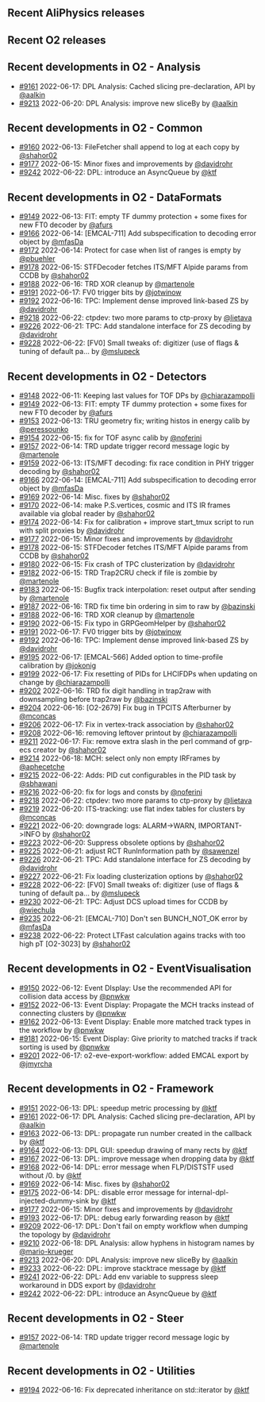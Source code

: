 ## Recent AliPhysics releases
## Recent O2 releases
## Recent developments in O2 - Analysis
- [\#9161](https://github.com/AliceO2Group/AliceO2/pull/9161) 2022-06-17: DPL Analysis: Cached slicing pre-declaration, API by [@aalkin](https://github.com/aalkin)
- [\#9213](https://github.com/AliceO2Group/AliceO2/pull/9213) 2022-06-20: DPL Analysis: improve new sliceBy by [@aalkin](https://github.com/aalkin)
## Recent developments in O2 - Common
- [\#9160](https://github.com/AliceO2Group/AliceO2/pull/9160) 2022-06-13: FileFetcher shall append to log at each copy by [@shahor02](https://github.com/shahor02)
- [\#9177](https://github.com/AliceO2Group/AliceO2/pull/9177) 2022-06-15: Minor fixes and improvements by [@davidrohr](https://github.com/davidrohr)
- [\#9242](https://github.com/AliceO2Group/AliceO2/pull/9242) 2022-06-22: DPL: introduce an AsyncQueue by [@ktf](https://github.com/ktf)
## Recent developments in O2 - DataFormats
- [\#9149](https://github.com/AliceO2Group/AliceO2/pull/9149) 2022-06-13: FIT: empty TF dummy protection + some fixes for new FT0 decoder by [@afurs](https://github.com/afurs)
- [\#9166](https://github.com/AliceO2Group/AliceO2/pull/9166) 2022-06-14: [EMCAL-711] Add subspecification to decoding error object by [@mfasDa](https://github.com/mfasDa)
- [\#9172](https://github.com/AliceO2Group/AliceO2/pull/9172) 2022-06-14: Protect for case when list of ranges is empty by [@pbuehler](https://github.com/pbuehler)
- [\#9178](https://github.com/AliceO2Group/AliceO2/pull/9178) 2022-06-15: STFDecoder fetches ITS/MFT Alpide params from CCDB by [@shahor02](https://github.com/shahor02)
- [\#9188](https://github.com/AliceO2Group/AliceO2/pull/9188) 2022-06-16: TRD XOR cleanup by [@martenole](https://github.com/martenole)
- [\#9191](https://github.com/AliceO2Group/AliceO2/pull/9191) 2022-06-17: FV0 trigger bits  by [@jotwinow](https://github.com/jotwinow)
- [\#9192](https://github.com/AliceO2Group/AliceO2/pull/9192) 2022-06-16: TPC: Implement dense improved link-based ZS by [@davidrohr](https://github.com/davidrohr)
- [\#9218](https://github.com/AliceO2Group/AliceO2/pull/9218) 2022-06-22: ctpdev: two more params to ctp-proxy by [@lietava](https://github.com/lietava)
- [\#9226](https://github.com/AliceO2Group/AliceO2/pull/9226) 2022-06-21: TPC: Add standalone interface for ZS decoding by [@davidrohr](https://github.com/davidrohr)
- [\#9228](https://github.com/AliceO2Group/AliceO2/pull/9228) 2022-06-22: [FV0] Small tweaks of: digitizer (use of flags & tuning of default pa… by [@mslupeck](https://github.com/mslupeck)
## Recent developments in O2 - Detectors
- [\#9148](https://github.com/AliceO2Group/AliceO2/pull/9148) 2022-06-11: Keeping last values for TOF DPs by [@chiarazampolli](https://github.com/chiarazampolli)
- [\#9149](https://github.com/AliceO2Group/AliceO2/pull/9149) 2022-06-13: FIT: empty TF dummy protection + some fixes for new FT0 decoder by [@afurs](https://github.com/afurs)
- [\#9153](https://github.com/AliceO2Group/AliceO2/pull/9153) 2022-06-13: TRU geometry fix; writing histos in energy calib by [@peressounko](https://github.com/peressounko)
- [\#9154](https://github.com/AliceO2Group/AliceO2/pull/9154) 2022-06-15: fix for TOF async calib by [@noferini](https://github.com/noferini)
- [\#9157](https://github.com/AliceO2Group/AliceO2/pull/9157) 2022-06-14: TRD update trigger record message logic by [@martenole](https://github.com/martenole)
- [\#9159](https://github.com/AliceO2Group/AliceO2/pull/9159) 2022-06-13: ITS/MFT decoding: fix race condition in PHY trigger decoding by [@shahor02](https://github.com/shahor02)
- [\#9166](https://github.com/AliceO2Group/AliceO2/pull/9166) 2022-06-14: [EMCAL-711] Add subspecification to decoding error object by [@mfasDa](https://github.com/mfasDa)
- [\#9169](https://github.com/AliceO2Group/AliceO2/pull/9169) 2022-06-14: Misc. fixes by [@shahor02](https://github.com/shahor02)
- [\#9170](https://github.com/AliceO2Group/AliceO2/pull/9170) 2022-06-14: make P.S.vertices, cosmic and ITS IR frames available via global reader by [@shahor02](https://github.com/shahor02)
- [\#9174](https://github.com/AliceO2Group/AliceO2/pull/9174) 2022-06-14: Fix for calibration + improve start_tmux script to run with split proxies by [@davidrohr](https://github.com/davidrohr)
- [\#9177](https://github.com/AliceO2Group/AliceO2/pull/9177) 2022-06-15: Minor fixes and improvements by [@davidrohr](https://github.com/davidrohr)
- [\#9178](https://github.com/AliceO2Group/AliceO2/pull/9178) 2022-06-15: STFDecoder fetches ITS/MFT Alpide params from CCDB by [@shahor02](https://github.com/shahor02)
- [\#9180](https://github.com/AliceO2Group/AliceO2/pull/9180) 2022-06-15: Fix crash of TPC clusterization by [@davidrohr](https://github.com/davidrohr)
- [\#9182](https://github.com/AliceO2Group/AliceO2/pull/9182) 2022-06-15: TRD Trap2CRU check if file is zombie by [@martenole](https://github.com/martenole)
- [\#9183](https://github.com/AliceO2Group/AliceO2/pull/9183) 2022-06-15: Bugfix track interpolation: reset output after sending by [@martenole](https://github.com/martenole)
- [\#9187](https://github.com/AliceO2Group/AliceO2/pull/9187) 2022-06-16: TRD fix time bin ordering in sim to raw by [@bazinski](https://github.com/bazinski)
- [\#9188](https://github.com/AliceO2Group/AliceO2/pull/9188) 2022-06-16: TRD XOR cleanup by [@martenole](https://github.com/martenole)
- [\#9190](https://github.com/AliceO2Group/AliceO2/pull/9190) 2022-06-15: Fix typo in GRPGeomHelper by [@shahor02](https://github.com/shahor02)
- [\#9191](https://github.com/AliceO2Group/AliceO2/pull/9191) 2022-06-17: FV0 trigger bits  by [@jotwinow](https://github.com/jotwinow)
- [\#9192](https://github.com/AliceO2Group/AliceO2/pull/9192) 2022-06-16: TPC: Implement dense improved link-based ZS by [@davidrohr](https://github.com/davidrohr)
- [\#9195](https://github.com/AliceO2Group/AliceO2/pull/9195) 2022-06-17: [EMCAL-566] Added option to time-profile calibration by [@jokonig](https://github.com/jokonig)
- [\#9199](https://github.com/AliceO2Group/AliceO2/pull/9199) 2022-06-17: Fix resetting of PIDs for LHCIFDPs when updating on change by [@chiarazampolli](https://github.com/chiarazampolli)
- [\#9202](https://github.com/AliceO2Group/AliceO2/pull/9202) 2022-06-16: TRD fix digit handling in trap2raw with downsampling before trap2raw by [@bazinski](https://github.com/bazinski)
- [\#9204](https://github.com/AliceO2Group/AliceO2/pull/9204) 2022-06-16: [O2-2679] Fix bug in TPCITS Afterburner by [@mconcas](https://github.com/mconcas)
- [\#9206](https://github.com/AliceO2Group/AliceO2/pull/9206) 2022-06-17: Fix in vertex-track association by [@shahor02](https://github.com/shahor02)
- [\#9208](https://github.com/AliceO2Group/AliceO2/pull/9208) 2022-06-16: removing leftover printout by [@chiarazampolli](https://github.com/chiarazampolli)
- [\#9211](https://github.com/AliceO2Group/AliceO2/pull/9211) 2022-06-17: Fix: remove extra slash in the perl command of grp-ecs creator by [@shahor02](https://github.com/shahor02)
- [\#9214](https://github.com/AliceO2Group/AliceO2/pull/9214) 2022-06-18: MCH: select only non empty IRFrames by [@aphecetche](https://github.com/aphecetche)
- [\#9215](https://github.com/AliceO2Group/AliceO2/pull/9215) 2022-06-22: Adds: PID cut configurables in the PID task by [@sbhawani](https://github.com/sbhawani)
- [\#9216](https://github.com/AliceO2Group/AliceO2/pull/9216) 2022-06-20: fix for logs and consts by [@noferini](https://github.com/noferini)
- [\#9218](https://github.com/AliceO2Group/AliceO2/pull/9218) 2022-06-22: ctpdev: two more params to ctp-proxy by [@lietava](https://github.com/lietava)
- [\#9219](https://github.com/AliceO2Group/AliceO2/pull/9219) 2022-06-20: ITS-tracking: use flat index tables for clusters by [@mconcas](https://github.com/mconcas)
- [\#9221](https://github.com/AliceO2Group/AliceO2/pull/9221) 2022-06-20: downgrade logs: ALARM->WARN, IMPORTANT->INFO by [@shahor02](https://github.com/shahor02)
- [\#9223](https://github.com/AliceO2Group/AliceO2/pull/9223) 2022-06-20: Suppress obsolete options by [@shahor02](https://github.com/shahor02)
- [\#9225](https://github.com/AliceO2Group/AliceO2/pull/9225) 2022-06-21: adjust RCT RunInformation path by [@sawenzel](https://github.com/sawenzel)
- [\#9226](https://github.com/AliceO2Group/AliceO2/pull/9226) 2022-06-21: TPC: Add standalone interface for ZS decoding by [@davidrohr](https://github.com/davidrohr)
- [\#9227](https://github.com/AliceO2Group/AliceO2/pull/9227) 2022-06-21: Fix loading clusterization options by [@shahor02](https://github.com/shahor02)
- [\#9228](https://github.com/AliceO2Group/AliceO2/pull/9228) 2022-06-22: [FV0] Small tweaks of: digitizer (use of flags & tuning of default pa… by [@mslupeck](https://github.com/mslupeck)
- [\#9230](https://github.com/AliceO2Group/AliceO2/pull/9230) 2022-06-21: TPC: Adjust DCS upload times for CCDB by [@wiechula](https://github.com/wiechula)
- [\#9235](https://github.com/AliceO2Group/AliceO2/pull/9235) 2022-06-21: [EMCAL-710] Don't sen BUNCH_NOT_OK error by [@mfasDa](https://github.com/mfasDa)
- [\#9238](https://github.com/AliceO2Group/AliceO2/pull/9238) 2022-06-22: Protect LTFast calculation agains tracks with too high pT [O2-3023] by [@shahor02](https://github.com/shahor02)
## Recent developments in O2 - EventVisualisation
- [\#9150](https://github.com/AliceO2Group/AliceO2/pull/9150) 2022-06-12: Event DIsplay: Use the recommended API for collision data access by [@pnwkw](https://github.com/pnwkw)
- [\#9152](https://github.com/AliceO2Group/AliceO2/pull/9152) 2022-06-13: Event Display: Propagate the MCH tracks instead of connecting clusters by [@pnwkw](https://github.com/pnwkw)
- [\#9162](https://github.com/AliceO2Group/AliceO2/pull/9162) 2022-06-13: Event Display: Enable more matched track types in the workflow by [@pnwkw](https://github.com/pnwkw)
- [\#9181](https://github.com/AliceO2Group/AliceO2/pull/9181) 2022-06-15: Event Display: Give priority to matched tracks if track sorting is used by [@pnwkw](https://github.com/pnwkw)
- [\#9201](https://github.com/AliceO2Group/AliceO2/pull/9201) 2022-06-17: o2-eve-export-workflow: added EMCAL export by [@jmyrcha](https://github.com/jmyrcha)
## Recent developments in O2 - Framework
- [\#9151](https://github.com/AliceO2Group/AliceO2/pull/9151) 2022-06-13: DPL: speedup metric processing by [@ktf](https://github.com/ktf)
- [\#9161](https://github.com/AliceO2Group/AliceO2/pull/9161) 2022-06-17: DPL Analysis: Cached slicing pre-declaration, API by [@aalkin](https://github.com/aalkin)
- [\#9163](https://github.com/AliceO2Group/AliceO2/pull/9163) 2022-06-13: DPL: propagate run number created in the callback by [@ktf](https://github.com/ktf)
- [\#9164](https://github.com/AliceO2Group/AliceO2/pull/9164) 2022-06-13: DPL GUI: speedup drawing of many rects by [@ktf](https://github.com/ktf)
- [\#9167](https://github.com/AliceO2Group/AliceO2/pull/9167) 2022-06-13: DPL: improve message when dropping data by [@ktf](https://github.com/ktf)
- [\#9168](https://github.com/AliceO2Group/AliceO2/pull/9168) 2022-06-14: DPL: error message when FLP/DISTSTF used without /0. by [@ktf](https://github.com/ktf)
- [\#9169](https://github.com/AliceO2Group/AliceO2/pull/9169) 2022-06-14: Misc. fixes by [@shahor02](https://github.com/shahor02)
- [\#9175](https://github.com/AliceO2Group/AliceO2/pull/9175) 2022-06-14: DPL: disable error message for internal-dpl-injected-dummy-sink by [@ktf](https://github.com/ktf)
- [\#9177](https://github.com/AliceO2Group/AliceO2/pull/9177) 2022-06-15: Minor fixes and improvements by [@davidrohr](https://github.com/davidrohr)
- [\#9193](https://github.com/AliceO2Group/AliceO2/pull/9193) 2022-06-17: DPL: debug early forwarding reason by [@ktf](https://github.com/ktf)
- [\#9209](https://github.com/AliceO2Group/AliceO2/pull/9209) 2022-06-17: DPL: Don't fail on empty workflow when dumping the topology by [@davidrohr](https://github.com/davidrohr)
- [\#9210](https://github.com/AliceO2Group/AliceO2/pull/9210) 2022-06-18: DPL Analysis: allow hyphens in histogram names by [@mario-krueger](https://github.com/mario-krueger)
- [\#9213](https://github.com/AliceO2Group/AliceO2/pull/9213) 2022-06-20: DPL Analysis: improve new sliceBy by [@aalkin](https://github.com/aalkin)
- [\#9233](https://github.com/AliceO2Group/AliceO2/pull/9233) 2022-06-22: DPL: improve stacktrace message by [@ktf](https://github.com/ktf)
- [\#9241](https://github.com/AliceO2Group/AliceO2/pull/9241) 2022-06-22: DPL: Add env variable to suppress sleep workaround in DDS export by [@davidrohr](https://github.com/davidrohr)
- [\#9242](https://github.com/AliceO2Group/AliceO2/pull/9242) 2022-06-22: DPL: introduce an AsyncQueue by [@ktf](https://github.com/ktf)
## Recent developments in O2 - Steer
- [\#9157](https://github.com/AliceO2Group/AliceO2/pull/9157) 2022-06-14: TRD update trigger record message logic by [@martenole](https://github.com/martenole)
## Recent developments in O2 - Utilities
- [\#9194](https://github.com/AliceO2Group/AliceO2/pull/9194) 2022-06-16: Fix deprecated inheritance on std::iterator by [@ktf](https://github.com/ktf)
